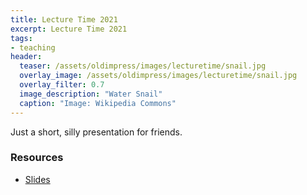 ```yaml
---
title: Lecture Time 2021
excerpt: Lecture Time 2021
tags:
- teaching
header:
  teaser: /assets/oldimpress/images/lecturetime/snail.jpg
  overlay_image: /assets/oldimpress/images/lecturetime/snail.jpg
  overlay_filter: 0.7
  image_description: "Water Snail"
  caption: "Image: Wikipedia Commons"
---
```


Just a short, silly presentation for friends.

### Resources

* [Slides](slides.html)

